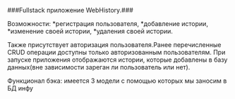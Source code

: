 ###Fullstack приложение WebHistory.###


Возможности:
    *регистрация пользователя,
    *добавление истории, 
    *изменение своей истории, 
    *удаления своей истории.
    
Также присутствует авторизация пользователя.Ранее перечисленные CRUD операции доступны только авторизованным пользователям.
При запуске приложения отображаются истории, которые добавлены в базу данных(вне зависимости зареган ли пользователь или нет).


Функционал бэка:
имеется 3 модели с помощью которых мы заносим в БД инфу
